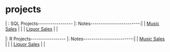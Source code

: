 # projects

| : SQL Projects----------------- |: Notes------------------------:|
| [Music Sales]()               |                                |
| [Liquor Sales]()              |                                |   


|:  R Projects----------------- |: Notes------------------------:|
| [Music Sales]()               |                                |
| [Liquor Sales]()              |                                |   
